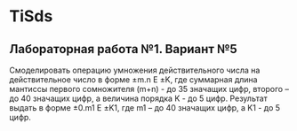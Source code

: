 # TiSds

## Лабораторная работа №1. Вариант №5

Смоделировать операцию умножения действительного числа на действительное число 
в форме ±m.n Е ±K, где суммарная длина мантиссы первого сомножителя (m+n) - до
35 значащих цифр, второго – до 40 значащих цифр, а величина порядка K - до 5 цифр. 
Результат выдать в форме ±0.m1 Е ±K1, где m1 – до 40 значащих цифр, а K1 - до 5 цифр.